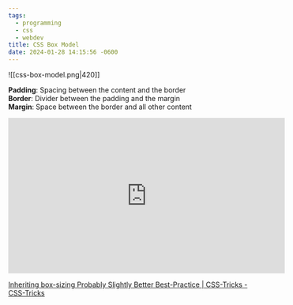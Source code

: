 ```yaml
---
tags:
  - programming
  - css
  - webdev
title: CSS Box Model
date: 2024-01-28 14:15:56 -0600
---
```


![[css-box-model.png|420]]

**Padding**: Spacing between the content and the border  
**Border**: Divider between the padding and the margin  
**Margin**: Space between the border and all other content

<iframe width="560" height="315" src="https://www.youtube-nocookie.com/embed/WlGQdgy-M6w?si=jGOunJHSVxX8nDAE" title="YouTube video player" frameborder="0" allow="accelerometer; autoplay; clipboard-write; encrypted-media; gyroscope; picture-in-picture; web-share" allowfullscreen></iframe>

[Inheriting box-sizing Probably Slightly Better Best-Practice | CSS-Tricks - CSS-Tricks](https://css-tricks.com/inheriting-box-sizing-probably-slightly-better-best-practice/)
